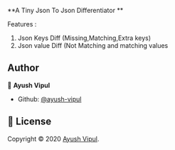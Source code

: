 **A Tiny Json To Json Differentiator **

Features :
  1. Json Keys Diff (Missing,Matching,Extra keys)
  2. Json value Diff (Not Matching and matching values



## Author

👤 **Ayush Vipul**

- Github: [@ayush-vipul](https://github.com/ayush-vipul)
  
   
   
   






## 📝 License

Copyright © 2020 [Ayush Vipul](https://github.com/ayush-vipul).<br />

